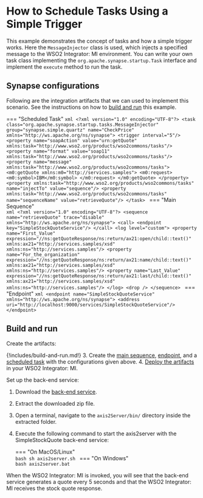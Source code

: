 # How to Schedule Tasks Using a Simple Trigger
This example demonstrates the concept of tasks and how a simple trigger works. Here the `MessageInjector` class is used, which injects a specified message to the WSO2 Integrator: MI environment. You can write your own task class implementing the `org.apache.synapse.startup.Task` interface and implement the `execute` method to run the task.

## Synapse configurations

Following are the integration artifacts that we can used to implement this scenario. See the instructions on how to [build and run](#build-and-run) this example.

=== "Scheduled Task"
    ```xml
    <?xml version="1.0" encoding="UTF-8"?>
    <task class="org.apache.synapse.startup.tasks.MessageInjector" group="synapse.simple.quartz" name="CheckPrice" xmlns="http://ws.apache.org/ns/synapse">
        <trigger interval="5"/>
        <property name="soapAction" value="urn:getQuote" xmlns:task="http://www.wso2.org/products/wso2commons/tasks"/>
        <property name="format" value="soap11" xmlns:task="http://www.wso2.org/products/wso2commons/tasks"/>
        <property name="message" xmlns:task="http://www.wso2.org/products/wso2commons/tasks">
            <m0:getQuote xmlns:m0="http://services.samples">
                <m0:request>
                    <m0:symbol>IBM</m0:symbol>
                </m0:request>
            </m0:getQuote>
        </property>
        <property xmlns:task="http://www.wso2.org/products/wso2commons/tasks" name="injectTo" value="sequence"/>
        <property xmlns:task="http://www.wso2.org/products/wso2commons/tasks" name="sequenceName" value="retrieveQuote"/>
    </task>
    ```
=== "Main Sequence"    
    ```xml
    <?xml version="1.0" encoding="UTF-8"?>
    <sequence name="retrieveQuote" trace="disable" xmlns="http://ws.apache.org/ns/synapse">
        <call>
            <endpoint key="SimpleStockQuoteService"/>
        </call>
        <log level="custom">
            <property name="First_Value"
                expression="//ns:getQuoteResponse/ns:return/ax21:open/child::text()"
                xmlns:ax21="http://services.samples/xsd" xmlns:ns="http://services.samples"/>
            <property name="For_the_organization"
                expression="//ns:getQuoteResponse/ns:return/ax21:name/child::text()"
                xmlns:ax21="http://services.samples/xsd" xmlns:ns="http://services.samples"/>
            <property name="Last_Value"
                expression="//ns:getQuoteResponse/ns:return/ax21:last/child::text()"
                xmlns:ax21="http://services.samples/xsd" xmlns:ns="http://services.samples"/>
        </log>
        <drop />
    </sequence>
    ```
=== "Endpoint"
    ```xml
    <endpoint name="SimpleStockQuoteService" xmlns="http://ws.apache.org/ns/synapse">
        <address uri="http://localhost:9000/services/SimpleStockQuoteService"/>
     </endpoint>
    ```

## Build and run

Create the artifacts:

{!includes/build-and-run.md!}
3. Create the [main sequence]({{base_path}}/develop/creating-artifacts/creating-reusable-sequences), [endpoint]({{base_path}}/develop/creating-artifacts/creating-endpoint-templates), and a [scheduled task]({{base_path}}/develop/creating-artifacts/creating-scheduled-task) with the configurations given above.
4. [Deploy the artifacts]({{base_path}}/develop/deploy-artifacts) in your WSO2 Integrator: MI.

Set up the back-end service:

1. Download the [back-end service](https://github.com/wso2-docs/WSO2_EI/blob/master/Back-End-Service/axis2Server.zip).
2. Extract the downloaded zip file.
3. Open a terminal, navigate to the `axis2Server/bin/` directory inside the extracted folder.
4. Execute the following command to start the axis2server with the SimpleStockQuote back-end service:

    === "On MacOS/Linux"   
          ```bash
          sh axis2server.sh
          ```
    === "On Windows"              
          ```bash
          axis2server.bat
          ```

When the WSO2 Integrator: MI is invoked, you will see that the back-end service generates a quote every 5 seconds and that the WSO2 Integrator: MI receives the stock quote response.

